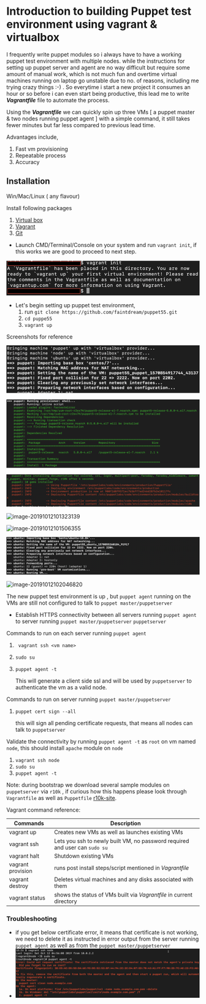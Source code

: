 

# Introduction to building Puppet test environment using vagrant & virtualbox

I frequently write puppet modules so i always have to have a working puppet test environment with multiple nodes. while the instructions for setting up puppet server and agent are no way difficult but  require some amount of manual work, which is not much fun and overtime virtual machines running on laptop go unstable due to no. of reasons, including me trying crazy things :-) . So everytime i start a new project it consumes an hour or so before i can even start being productive, this lead me to write  **_Vagrantfile_** file to automate the process.

Using the **_Vagrantfile_** we can quickly spin up three VMs [ a puppet master & two nodes running puppet agent ] with a simple command, it still takes fewer minutes but far less compared to previous lead time.

Advantages include,

1. Fast vm provisioning
2. Repeatable process
3. Accuracy 

## Installation

Win/Mac/Linux ( any flavour) 

Install following packages 

1. [Virtual box](https://www.virtualbox.org/)
2. [Vagrant](https://www.vagrantup.com/)
3. [Git](someurl)



* Launch CMD/Terminal/Console on your system and run `vagrant init`, if this works we are good to proceed to next step.

![image-20191012094909405](images/vagrant_init,png.png)



* Let's begin setting up puppet test environment,
  1. run `git clone https://github.com/faintdream/puppet55.git` 
  2.  `cd puppe55`
  3.  `vagrant up`

Screenshots for reference

![image-20191012100548899](images/vagrant_up1.png)

![image-20191012100754145](images/vagrant_up2.png)

![image-20191012101153939](images/vagrant_up3.png)

![image-20191012101323139](/Users/akash.dubey/development/puppet_training/puppet55/images/vagrant_up4.png)

![image-20191012101506355](/Users/akash.dubey/development/puppet_training/puppet55/images/vagrant_up5.png)

![image-20191012101624789](images/vagrant_up6.png)

![image-20191012102046820](/Users/akash.dubey/development/puppet_training/puppet55/images/vagrant_status.png)



The new puppet test environment is up , but `puppet agent` running on the VMs are still not configured to talk to `puppet master/puppetserver`

* Establish HTTPS connectivity between all servers running `puppet agent` to server running `puppet master/puppetserver`  `puppetserver` 

Commands to run on each server running `puppet agent`

1. ` vagrant ssh <vm name>`

2. `sudo su`

3. `puppet agent -t`

   This will generate a client side ssl and will be used by `puppetserver` to authenticate the vm as a valid node.

   

Commands to run on server running `puppet master/puppetserver`

1. `puppet cert sign --all`

   this will sign all pending certificate requests, that means all nodes can talk to `puppetserver` 



Validate the connectivity by running ` puppet agent -t `  as `root` on vm named `node`, this should install `apache` module on `node`

1. `vagrant ssh node`
2. `sudo su `
3. `puppet agent -t`

Note: during bootstrap we download several sample modules on `puppetserver`  via `r10k` , if curious how this happens please look through `Vagrantfile` as well as `Puppetfile`  [r10k-site](https://github.com/faintdream/r10k-site).

Vagrant command reference:

| Commands                   | Description                                                  |
| -------------------------- | ------------------------------------------------------------ |
| vagrant up                 | Creates new VMs as well as launches existing VMs             |
| vagrant ssh  **<vm name>** | Lets you ssh to newly built VM, no password required and user can `sudo su` |
| vagrant halt               | Shutdown existing VMs                                        |
| vagrant provision          | runs post install steps/script mentioned in _Vagrantfile_    |
| vagrant destroy            | Deletes virtual machines and any disks associated with them  |
| vagrant status             | shows the status of VMs built via *Vagrantfile* in current directory |



### Troubleshooting

* if you get below certificate error, it means that certificate is not working, we need to delete it as instructed in error output from the server running `puppet agent` as well as from the `puppet master/puppetserver`
* ![image-20191012103005286](images/error1.png)